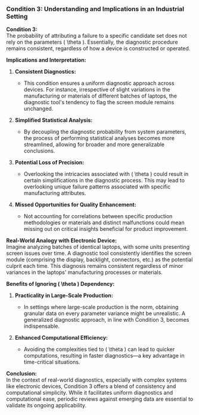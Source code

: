 ### Condition 3: Understanding and Implications in an Industrial Setting

**Condition 3:**  
The probability of attributing a failure to a specific candidate set does not rely on the parameters \( \theta \). Essentially, the diagnostic procedure remains consistent, regardless of how a device is constructed or operated.

**Implications and Interpretation:**

1. **Consistent Diagnostics:**  
   - This condition ensures a uniform diagnostic approach across devices. For instance, irrespective of slight variations in the manufacturing or materials of different batches of laptops, the diagnostic tool's tendency to flag the screen module remains unchanged.
   
2. **Simplified Statistical Analysis:**  
   - By decoupling the diagnostic probability from system parameters, the process of performing statistical analyses becomes more streamlined, allowing for broader and more generalizable conclusions.

3. **Potential Loss of Precision:**  
   - Overlooking the intricacies associated with \( \theta \) could result in certain simplifications in the diagnostic process. This may lead to overlooking unique failure patterns associated with specific manufacturing attributes.

4. **Missed Opportunities for Quality Enhancement:**  
   - Not accounting for correlations between specific production methodologies or materials and distinct malfunctions could mean missing out on critical insights beneficial for product improvement.

**Real-World Analogy with Electronic Device:**  
Imagine analyzing batches of identical laptops, with some units presenting screen issues over time. A diagnostic tool consistently identifies the screen module (comprising the display, backlight, connectors, etc.) as the potential culprit each time. This diagnosis remains consistent regardless of minor variances in the laptops' manufacturing processes or materials.

**Benefits of Ignoring \( \theta \) Dependency:**  
1. **Practicality in Large-Scale Production:**  
   - In settings where large-scale production is the norm, obtaining granular data on every parameter variance might be unrealistic. A generalized diagnostic approach, in line with Condition 3, becomes indispensable.
   
2. **Enhanced Computational Efficiency:**  
   - Avoiding the complexities tied to \( \theta \) can lead to quicker computations, resulting in faster diagnostics—a key advantage in time-critical situations.

**Conclusion:**  
In the context of real-world diagnostics, especially with complex systems like electronic devices, Condition 3 offers a blend of consistency and computational simplicity. While it facilitates uniform diagnostics and computational ease, periodic reviews against emerging data are essential to validate its ongoing applicability.


